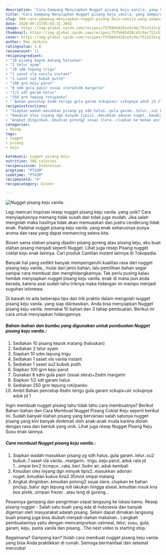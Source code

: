 ```yaml
---
description: "Cara Gampang Menyiapkan Nugget pisang keju vanila. yang Sempurna"
title: "Cara Gampang Menyiapkan Nugget pisang keju vanila. yang Sempurna"
slug: 988-cara-gampang-menyiapkan-nugget-pisang-keju-vanila-yang-sempurna
date: 2020-09-21T05:03:31.304Z
image: https://img-global.cpcdn.com/recipes/f57b045d28ce5c9a/751x532cq70/nugget-pisang-keju-vanila-foto-resep-utama.jpg
thumbnail: https://img-global.cpcdn.com/recipes/f57b045d28ce5c9a/751x532cq70/nugget-pisang-keju-vanila-foto-resep-utama.jpg
cover: https://img-global.cpcdn.com/recipes/f57b045d28ce5c9a/751x532cq70/nugget-pisang-keju-vanila-foto-resep-utama.jpg
author: Mae Jenkins
ratingvalue: 3.8
reviewcount: 11
recipeingredient:
- "10 pisang kepok matang haluskan"
- "2 telur ayam"
- "10 sdm tepung trigu"
- "1 saset vla vanila instant"
- "1 saset su2 bubuk putih"
- "100 grm keju parut"
- "8 sdm gula pasir ssuai slera2sdm margarin"
- "1/2 sdt garam halus"
- "250 grm tepung rotipanko"
- " Bahan pencelup 6sdm terigu gula garam sckupxair sckupnya aduk jd 1"
recipeinstructions:
- "Siapkan wadah masukkan pisang yg sdh halus..gula garam..telur..su2 bubuk..1 saset vla vanila...margarin.. trigu..keju parut..aduk rata jd 1...smpai bnr2 trcmpur...rata..beri 3sdm air..aduk kembali"
- "Kmudian oles loyang dgn minyak tipis2..masukkan adonan nuget..kmudian kukus kira2 35mnit smpai matang"
- "Angkat dinginkan..kmudian potong2 ssuai slera..clupkan ke bahan pnclup..balur dgn tepung roti lakukan hingga slseai..kmudian msuk kna box plstik..simpan frezer...atau lsng di goreng..."
categories:
- Resep
tags:
- nugget
- pisang
- keju

katakunci: nugget pisang keju 
nutrition: 206 calories
recipecuisine: Indonesian
preptime: "PT32M"
cooktime: "PT43M"
recipeyield: "4"
recipecategory: Dinner

---
```



![Nugget pisang keju vanila.](https://img-global.cpcdn.com/recipes/f57b045d28ce5c9a/751x532cq70/nugget-pisang-keju-vanila-foto-resep-utama.jpg)

Lagi mencari inspirasi resep nugget pisang keju vanila. yang unik? Cara menyiapkannya memang tidak susah dan tidak juga mudah. Jika salah mengolah maka hasilnya tidak akan memuaskan dan justru cenderung tidak enak. Padahal nugget pisang keju vanila. yang enak seharusnya punya aroma dan rasa yang dapat memancing selera kita.

Bosen sama olahan pisang dijadiin pisang goreng atau pisang keju, aku buat olahan pisang menjadi seperti Nugget. Lihat juga resep Pisang nugget coklat keju enak lainnya. Cari produk Camilan Instant lainnya di Tokopedia.

Banyak hal yang sedikit banyak mempengaruhi kualitas rasa dari nugget pisang keju vanila., mulai dari jenis bahan, lalu pemilihan bahan segar sampai cara membuat dan menghidangkannya. Tak perlu pusing kalau hendak menyiapkan nugget pisang keju vanila. enak di mana pun anda berada, karena asal sudah tahu triknya maka hidangan ini mampu menjadi suguhan istimewa.


Di bawah ini ada beberapa tips dan trik praktis dalam mengolah nugget pisang keju vanila. yang siap dikreasikan. Anda bisa menyiapkan Nugget pisang keju vanila. memakai 10 bahan dan 3 tahap pembuatan. Berikut ini cara untuk menyiapkan hidangannya.

<!--inarticleads1-->

##### Bahan-bahan dan bumbu yang digunakan untuk pembuatan Nugget pisang keju vanila.:

1. Sediakan 10 pisang kepok matang (haluskan)
1. Sediakan 2 telur ayam
1. Siapkan 10 sdm tepung trigu
1. Sediakan 1 saset vla vanila instant
1. Sediakan 1 saset su2 bubuk putih
1. Siapkan 100 grm keju parut
1. Gunakan 8 sdm gula pasir (ssuai slera)+2sdm margarin
1. Siapkan 1/2 sdt garam halus
1. Sediakan 250 grm tepung roti/panko
1. Ambil  Bahan pencelup 6sdm terigu gula garam sckupx+air sckupnya aduk jd 1


Ingin membuat nugget pisang tahu tidak tahu cara membuatnya? Berikut Bahan-bahan dan Cara Membuat Nugget Pisang Coklat Keju seperti berikut ini. Sudah banyak olahan pisang yang bervariasi salah satunya nugget pisang yang kini banyak dinikmati oleh anak-anak muda karena diolah dengan rasa dan bentuk yang unik. Lihat juga resep Nugget Pisang Keju Susu enak lainnya. 

<!--inarticleads2-->

##### Cara membuat Nugget pisang keju vanila.:

1. Siapkan wadah masukkan pisang yg sdh halus..gula garam..telur..su2 bubuk..1 saset vla vanila...margarin.. trigu..keju parut..aduk rata jd 1...smpai bnr2 trcmpur...rata..beri 3sdm air..aduk kembali
1. Kmudian oles loyang dgn minyak tipis2..masukkan adonan nuget..kmudian kukus kira2 35mnit smpai matang
1. Angkat dinginkan..kmudian potong2 ssuai slera..clupkan ke bahan pnclup..balur dgn tepung roti lakukan hingga slseai..kmudian msuk kna box plstik..simpan frezer...atau lsng di goreng...


Pesannya gampang dan pengiriman cepat langsung ke lokasi kamu. Resep pisang nugget - Salah satu buah yang ada di Indonesia dan banyak digemari oleh masyarakat adalah pisang. Selain dapat dimakan langsung buah pisang juga bisa diubah menjadi olahan makanan.. Langkah pembuatannya yaitu dengan mencampurkan oatmeal, telur, susu, gula, garam, keju, pasta vanila dan pisang.. The next video is starting stop. 

Bagaimana? Gampang kan? Itulah cara membuat nugget pisang keju vanila. yang bisa Anda praktikkan di rumah. Semoga bermanfaat dan selamat mencoba!
